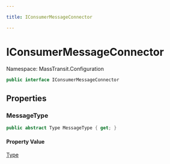```yaml
---

title: IConsumerMessageConnector

---
```


# IConsumerMessageConnector

Namespace: MassTransit.Configuration

```csharp
public interface IConsumerMessageConnector
```

## Properties

### **MessageType**

```csharp
public abstract Type MessageType { get; }
```

#### Property Value

[Type](https://learn.microsoft.com/en-us/dotnet/api/system.type)<br/>

